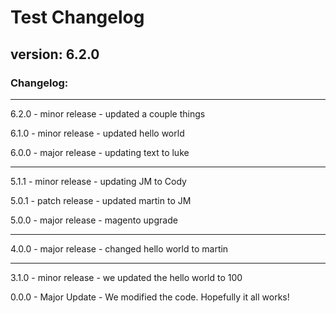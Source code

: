 # Test Changelog

## version: 6.2.0

### Changelog:

---

6.2.0 - minor release - updated a couple things

6.1.0 - minor release - updated hello world

6.0.0 - major release - updating text to luke

---

5.1.1 - minor release - updating JM to Cody

5.0.1 - patch release - updated martin to JM

5.0.0 - major release - magento upgrade

---

4.0.0 - major release - changed hello world to martin

---

3.1.0 - minor release - we updated the hello world to 100

0.0.0 - Major Update - We modified the code. Hopefully it all works!